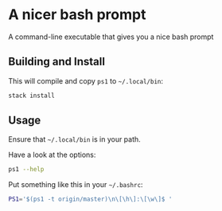 # A nicer bash prompt

A command-line executable that gives you a nice bash prompt

## Building and Install

This will compile and copy `ps1` to `~/.local/bin`:
```bash
stack install
```

## Usage

Ensure that `~/.local/bin` is in your path.

Have a look at the options:

```bash
ps1 --help
```

Put something like this in your `~/.bashrc`:

```bash
PS1='$(ps1 -t origin/master)\n\[\h\]:\[\w\]$ '
```
